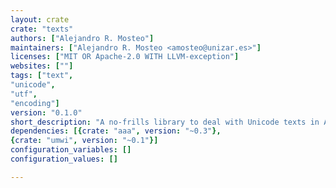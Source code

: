 ```yaml
---
layout: crate
crate: "texts"
authors: ["Alejandro R. Mosteo"]
maintainers: ["Alejandro R. Mosteo <amosteo@unizar.es>"]
licenses: ["MIT OR Apache-2.0 WITH LLVM-exception"]
websites: [""]
tags: ["text",
"unicode",
"utf",
"encoding"]
version: "0.1.0"
short_description: "A no-frills library to deal with Unicode texts in Ada 2012"
dependencies: [{crate: "aaa", version: "~0.3"},
{crate: "umwi", version: "~0.1"}]
configuration_variables: []
configuration_values: []

---
```



